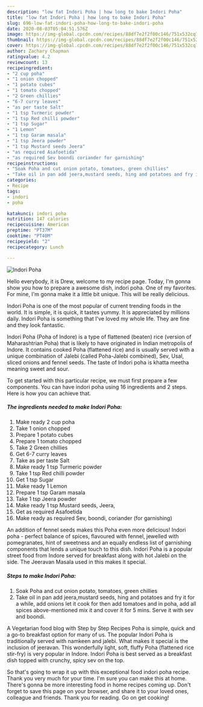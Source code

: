 ```yaml
---
description: "low fat Indori Poha | how long to bake Indori Poha"
title: "low fat Indori Poha | how long to bake Indori Poha"
slug: 696-low-fat-indori-poha-how-long-to-bake-indori-poha
date: 2020-08-03T05:04:51.576Z
image: https://img-global.cpcdn.com/recipes/88df7e2f2f00c146/751x532cq70/indori-poha-recipe-main-photo.jpg
thumbnail: https://img-global.cpcdn.com/recipes/88df7e2f2f00c146/751x532cq70/indori-poha-recipe-main-photo.jpg
cover: https://img-global.cpcdn.com/recipes/88df7e2f2f00c146/751x532cq70/indori-poha-recipe-main-photo.jpg
author: Zachary Chapman
ratingvalue: 4.2
reviewcount: 13
recipeingredient:
- "2 cup poha"
- "1 onion chopped"
- "1 potato cubes"
- "1 tomato chopped"
- "2 Green chillies"
- "6-7 curry leaves"
- "as per taste Salt"
- "1 tsp Turmeric powder"
- "1 tsp Red chilli powder"
- "1 tsp Sugar"
- "1 Lemon"
- "1 tsp Garam masala"
- "1 tsp Jeera powder"
- "1 tsp Mustard seeds Jeera"
- "as required Asafoetida"
- "as required Sev boondi coriander for garnishing"
recipeinstructions:
- "Soak Poha and cut onion potato, tomatoes, green chillies"
- "Take oil in pan add jeera,mustard seeds, hing and potatoes and fry it for a while, add onions let it cook for then add tomatoes and in poha, add all spices above-mentioned mix it and cover it for 5 mins. Serve it with sev and boondi."
categories:
- Recipe
tags:
- indori
- poha

katakunci: indori poha 
nutrition: 147 calories
recipecuisine: American
preptime: "PT37M"
cooktime: "PT40M"
recipeyield: "2"
recipecategory: Lunch

---
```



![Indori Poha](https://img-global.cpcdn.com/recipes/88df7e2f2f00c146/751x532cq70/indori-poha-recipe-main-photo.jpg)

Hello everybody, it is Drew, welcome to my recipe page. Today, I'm gonna show you how to prepare a awesome dish, indori poha. One of my favorites. For mine, I'm gonna make it a little bit unique. This will be really delicious.

Indori Poha is one of the most popular of current trending foods in the world. It is simple, it is quick, it tastes yummy. It is appreciated by millions daily. Indori Poha is something that I've loved my whole life. They are fine and they look fantastic.

Indori Poha (Poha of Indore) is a type of flattened (beaten) rice (version of Maharashtrian Poha) that is likely to have originated in Indian metropolis of Indore. It contains cooked Poha (flattened rice) and is usually served with a unique combination of Jalebi (called Poha-Jalebi combined), Sev, Usal, sliced onions and fennel seeds. The taste of Indori poha is khatta meetha meaning sweet and sour.


To get started with this particular recipe, we must first prepare a few components. You can have indori poha using 16 ingredients and 2 steps. Here is how you can achieve that.

<!--inarticleads1-->

##### The ingredients needed to make Indori Poha:

1. Make ready 2 cup poha
1. Take 1 onion chopped
1. Prepare 1 potato cubes
1. Prepare 1 tomato chopped
1. Take 2 Green chillies
1. Get 6-7 curry leaves
1. Take as per taste Salt
1. Make ready 1 tsp Turmeric powder
1. Take 1 tsp Red chilli powder
1. Get 1 tsp Sugar
1. Make ready 1 Lemon
1. Prepare 1 tsp Garam masala
1. Take 1 tsp Jeera powder
1. Make ready 1 tsp Mustard seeds, Jeera,
1. Get as required Asafoetida
1. Make ready as required Sev, boondi, coriander (for garnishing)


An addition of fennel seeds makes this Poha even more delicious! Indori poha - perfect balance of spices, flavoured with fennel, jewelled with pomegranates, hint of sweetness and an equally endless list of garnishing components that lends a unique touch to this dish. Indori Poha is a popular street food from Indore served for breakfast along with hot Jalebi on the side. The Jeeravan Masala used in this makes it special. 

<!--inarticleads2-->

##### Steps to make Indori Poha:

1. Soak Poha and cut onion potato, tomatoes, green chillies
1. Take oil in pan add jeera,mustard seeds, hing and potatoes and fry it for a while, add onions let it cook for then add tomatoes and in poha, add all spices above-mentioned mix it and cover it for 5 mins. Serve it with sev and boondi.


A Vegetarian food blog with Step by Step Recipes Poha is simple, quick and a go-to breakfast option for many of us. The popular Indori Poha is traditionally served with namkeen and jalebi. What makes it special is the inclusion of jeeravan. This wonderfully light, soft, fluffy Poha (flattened rice stir-fry) is very popular in Indore. Indori Poha is best served as a breakfast dish topped with crunchy, spicy sev on the top. 

So that's going to wrap it up with this exceptional food indori poha recipe. Thank you very much for your time. I'm sure you can make this at home. There's gonna be more interesting food in home recipes coming up. Don't forget to save this page on your browser, and share it to your loved ones, colleague and friends. Thank you for reading. Go on get cooking!
